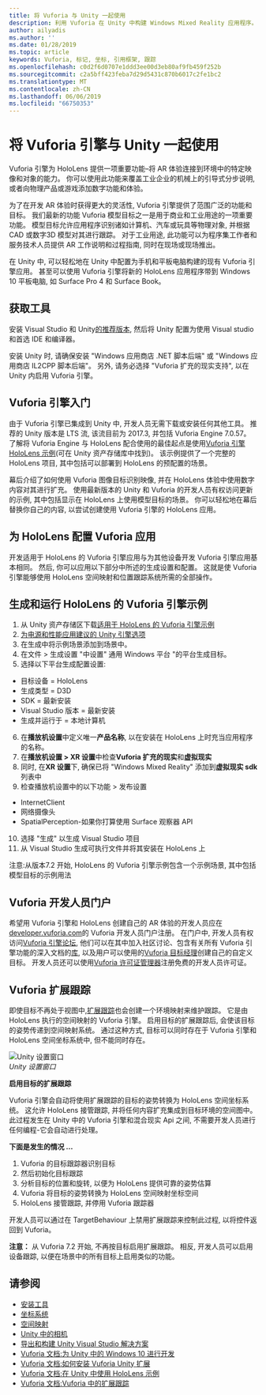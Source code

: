 ```yaml
---
title: 将 Vuforia 与 Unity 一起使用
description: 利用 Vuforia 在 Unity 中构建 Windows Mixed Reality 应用程序。
author: ailyadis
ms.author: ''
ms.date: 01/28/2019
ms.topic: article
keywords: Vuforia, 标记, 坐标, 引用框架, 跟踪
ms.openlocfilehash: c0d2f6d0707e1ddd3ee00d3eb80af9fb459f252b
ms.sourcegitcommit: c2a5bff423feba7d29d5431c870b6017c2fe1bc2
ms.translationtype: MT
ms.contentlocale: zh-CN
ms.lasthandoff: 06/06/2019
ms.locfileid: "66750353"
---
```

# <a name="using-vuforia-engine-with-unity"></a>将 Vuforia 引擎与 Unity 一起使用

Vuforia 引擎为 HoloLens 提供一项重要功能–将 AR 体验连接到环境中的特定映像和对象的能力。 你可以使用此功能来覆盖工业企业的机械上的引导式分步说明, 或者向物理产品或游戏添加数字功能和体验。 

为了在开发 AR 体验时获得更大的灵活性, Vuforia 引擎提供了范围广泛的功能和目标。 我们最新的功能 Vuforia 模型目标之一是用于商业和工业用途的一项重要功能。 模型目标允许应用程序识别诸如计算机、汽车或玩具等物理对象, 并根据 CAD 或数字3D 模型对其进行跟踪。 对于工业用途, 此功能可以为程序集工作者和服务技术人员提供 AR 工作说明和过程指南, 同时在现场或现场推出。 

在 Unity 中, 可以轻松地在 Unity 中配置为手机和平板电脑构建的现有 Vuforia 引擎应用。 甚至可以使用 Vuforia 引擎将新的 HoloLens 应用程序带到 Windows 10 平板电脑, 如 Surface Pro 4 和 Surface Book。

## <a name="get-the-tools"></a>获取工具

安装 Visual Studio 和 Unity[的推荐版本](install-the-tools.md), 然后将 Unity 配置为使用 Visual studio 和首选 IDE 和编译器。 

安装 Unity 时, 请确保安装 "Windows 应用商店 .NET 脚本后端" 或 "Windows 应用商店 IL2CPP 脚本后端"。 另外, 请务必选择 "Vuforia 扩充的现实支持", 以在 Unity 内启用 Vuforia 引擎。


## <a name="getting-started-with-vuforia-engine"></a>Vuforia 引擎入门

由于 Vuforia 引擎已集成到 Unity 中, 开发人员无需下载或安装任何其他工具。 推荐的 Unity 版本是 LTS 流, 该流目前为 2017.3, 并包括 Vuforia Engine 7.0.57。 了解将 Vuforia Engine 与 HoloLens 配合使用的最佳起点是使用[Vuforia 引擎 HoloLens 示例](https://assetstore.unity.com/packages/templates/packs/vuforia-hololens-sample-101553)(可在 Unity 资产存储库中找到)。 该示例提供了一个完整的 HoloLens 项目, 其中包括可以部署到 HoloLens 的预配置的场景。

幕后介绍了如何使用 Vuforia 图像目标识别映像, 并在 HoloLens 体验中使用数字内容对其进行扩充。 使用最新版本的 Unity 和 Vuforia 的开发人员有权访问更新的示例, 其中包括显示在 HoloLens 上使用模型目标的场景。 你可以轻松地在幕后替换你自己的内容, 以尝试创建使用 Vuforia 引擎的 HoloLens 应用。


## <a name="configuring-a-vuforia-app-for-hololens"></a>为 HoloLens 配置 Vuforia 应用

开发适用于 HoloLens 的 Vuforia 引擎应用与为其他设备开发 Vuforia 引擎应用基本相同。 然后, 你可以应用以下部分中所述的生成设置和配置。 这就是使 Vuforia 引擎能够使用 HoloLens 空间映射和位置跟踪系统所需的全部操作。

## <a name="build-and-run-the-vuforia-engine-sample-for-hololens"></a>生成和运行 HoloLens 的 Vuforia 引擎示例
1.  从 Unity 资产存储区下载[适用于 HoloLens 的 Vuforia 引擎示例](https://assetstore.unity.com/packages/templates/packs/vuforia-hololens-sample-101553)
2.  [为电源和性能应用建议的 Unity 引擎选项](performance-recommendations-for-unity.md)
3.  在生成中将示例场景添加到场景中。
4.  在文件 > 生成设置 "中设置" 通用 Windows 平台 "的平台生成目标。
5.  选择以下平台生成配置设置: 
   * 目标设备 = HoloLens
   * 生成类型 = D3D
   * SDK = 最新安装
   * Visual Studio 版本 = 最新安装
   * 生成并运行于 = 本地计算机
6.  在**播放机设置**中定义唯一**产品名称**, 以在安装在 HoloLens 上时充当应用程序的名称。
7.  在**播放机设置 > XR 设置**中检查**Vuforia 扩充的现实**和**虚拟现实**
8.  同时, 在**XR 设置**下, 确保已将 "Windows Mixed Reality" 添加到**虚拟现实 sdk**列表中
9.  检查播放机设置中的以下功能 > 发布设置 
   * InternetClient
   * 网络摄像头
   * SpatialPerception-如果你打算使用 Surface 观察器 API
10. 选择 "生成" 以生成 Visual Studio 项目
11. 从 Visual Studio 生成可执行文件并将其安装在 HoloLens 上

注意:从版本7.2 开始, HoloLens 的 Vuforia 引擎示例包含一个示例场景, 其中包括模型目标的示例用法

## <a name="the-vuforia-developer-portal"></a>Vuforia 开发人员门户

希望用 Vuforia 引擎和 HoloLens 创建自己的 AR 体验的开发人员应在[developer.vuforia.com](https://developer.vuforia.com/)的 Vuforia 开发人员门户注册。 在门户中, 开发人员有权访问[Vuforia 引擎论坛](https://developer.vuforia.com/forum), 他们可以在其中加入社区讨论、包含有关所有 Vuforia 引擎功能的深入文档的[库](https://library.vuforia.com/), 以及用户可以使用的[Vuforia 目标经理](https://developer.vuforia.com/target-manager)创建自己的自定义目标。 开发人员还可以使用[Vuforia 许可证管理器](https://developer.vuforia.com/license-manager)注册免费的开发人员许可证。

## <a name="extended-tracking-with-vuforia"></a>Vuforia 扩展跟踪

即使目标不再处于视图中,[扩展跟踪](https://library.vuforia.com/articles/Training/Extended-Tracking)也会创建一个环境映射来维护跟踪。 它是由 HoloLens 执行的空间映射的 Vuforia 引擎。 启用目标的扩展跟踪后, 会使该目标的姿势传递到空间映射系统。 通过这种方式, 目标可以同时存在于 Vuforia 引擎和 HoloLens 空间坐标系统中, 但不能同时存在。

![Unity 设置窗口](images/vuforia-extendedtracking.png)<br>
*Unity 设置窗口*

**启用目标的扩展跟踪**

Vuforia 引擎会自动将使用扩展跟踪的目标的姿势转换为 HoloLens 空间坐标系统。 这允许 HoloLens 接管跟踪, 并将任何内容扩充集成到目标环境的空间图中。 此过程发生在 Unity 中的 Vuforia 引擎和混合现实 Api 之间, 不需要开发人员进行任何编程-它会自动进行处理。

**下面是发生的情况 ...**
1. Vuforia 的目标跟踪器识别目标
2. 然后初始化目标跟踪
3. 分析目标的位置和旋转, 以便为 HoloLens 提供可靠的姿势估算
4. Vuforia 将目标的姿势转换为 HoloLens 空间映射坐标空间
5. HoloLens 接管跟踪, 并停用 Vuforia 跟踪器

开发人员可以通过在 TargetBehaviour 上禁用扩展跟踪来控制此过程, 以将控件返回到 Vuforia。

**注意：** 从 Vuforia 7.2 开始, 不再按目标启用扩展跟踪。 相反, 开发人员可以启用设备跟踪, 以便在场景中的所有目标上启用类似的功能。


## <a name="see-also"></a>请参阅
* [安装工具](install-the-tools.md)
* [坐标系统](coordinate-systems.md)
* [空间映射](spatial-mapping.md)
* [Unity 中的相机](camera-in-unity.md)
* [导出和构建 Unity Visual Studio 解决方案](exporting-and-building-a-unity-visual-studio-solution.md)
* [Vuforia 文档:为 Unity 中的 Windows 10 进行开发](https://library.vuforia.com/articles/Solution/Developing-for-Windows-10-in-Unity)
* [Vuforia 文档:如何安装 Vuforia Unity 扩展](https://library.vuforia.com/articles/Solution/Installing-the-Unity-Extension)
* [Vuforia 文档:在 Unity 中使用 HoloLens 示例](https://library.vuforia.com/articles/Solution/Working-with-the-HoloLens-sample-in-Unity)
* [Vuforia 文档:Vuforia 中的扩展跟踪](https://library.vuforia.com/articles/Training/Extended-Tracking)
